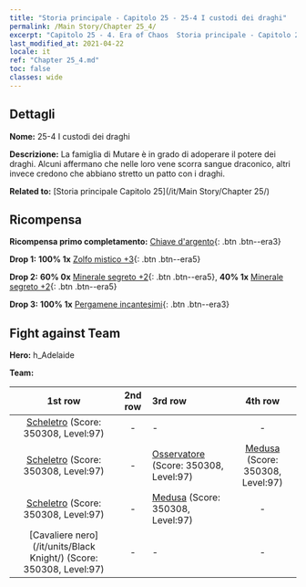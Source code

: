 ```yaml
---
title: "Storia principale - Capitolo 25 - 25-4 I custodi dei draghi"
permalink: /Main Story/Chapter 25_4/
excerpt: "Capitolo 25 - 4. Era of Chaos  Storia principale - Capitolo 25_4. 25-4 I custodi dei draghi"
last_modified_at: 2021-04-22
locale: it
ref: "Chapter 25_4.md"
toc: false
classes: wide
---
```


## Dettagli

 **Nome:** 25-4 I custodi dei draghi

 **Descrizione:** La famiglia di Mutare è in grado di adoperare il potere dei draghi. Alcuni affermano che nelle loro vene scorra sangue draconico, altri invece credono che abbiano stretto un patto con i draghi.

 **Related to:** [Storia principale Capitolo 25](/it/Main Story/Chapter 25/)

## Ricompensa

 **Ricompensa primo completamento:** [Chiave d'argento](/ItemsIT/con_693/){: .btn .btn--era3}

 **Drop 1:** **100% 1x** [Zolfo mistico +3](/ItemsIT/mat_85/){: .btn .btn--era5}

 **Drop 2:** **60% 0x** [Minerale segreto +2](/ItemsIT/mat_75/){: .btn .btn--era5}, **40% 1x** [Minerale segreto +2](/ItemsIT/mat_75/){: .btn .btn--era5}

 **Drop 3:** **100% 1x** [Pergamene incantesimi](/ItemsIT/con_694/){: .btn .btn--era3}


## Fight against Team
 **Hero:** h_Adelaide

 **Team:**


  | 1st row | 2nd row | 3rd row | 4th row |
  |:----:|:----:|:----|:----:|
  | [Scheletro](/it/units/Skeleton/) (Score: 350308, Level:97)  | - | - | - |
  | [Scheletro](/it/units/Skeleton/) (Score: 350308, Level:97)  | - | [Osservatore](/it/units/Beholder/) (Score: 350308, Level:97)  | [Medusa](/it/units/Medusa/) (Score: 350308, Level:97)  |
  | [Scheletro](/it/units/Skeleton/) (Score: 350308, Level:97)  | - | [Medusa](/it/units/Medusa/) (Score: 350308, Level:97)  | - |
  | [Cavaliere nero](/it/units/Black Knight/) (Score: 350308, Level:97)  | - | - | - |


